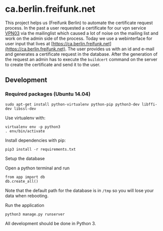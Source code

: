 # ca.berlin.freifunk.net

This project helps us (Freifunk Berlin) to automate the certificate request
process. In the past a user requested a certificate for our vpn service
[VPN03](https://wiki.freifunk.net/Vpn03) via the mailinglist which caused a lot
of noise on the mailing list and work on the admin side of the process.
Today we use a webinterface for user input that lives at
[https://ca.berlin.freifunk.net](https://ca.berlin.freifunk.net). The user
provides us with an id and e-mail and generates a certificate request in the
database. After the generation of the request an admin has to execute the
`buildcert` command on the server to create the certificate and send it to the
user.

## Development

### Required packages (Ubuntu 14.04)
`sudo apt-get install python-virtualenv python-pip python3-dev libffi-dev libssl-dev`

Use virtualenv with:

```
virtualenv env -p python3
. env/bin/activate
```

Install dependencies with pip:

```
pip3 install -r requirements.txt
```


Setup the database

Open a python terminal and run
```
from app import db
db.create_all()
```

Note that the default path for the database is in `/tmp` so you will lose your data when rebooting.

Run the application
```
python3 manage.py runserver
```

All development should be done in Python 3.
